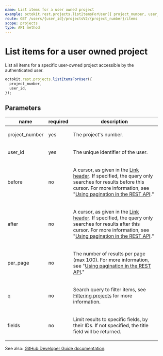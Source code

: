 ```yaml
---
name: List items for a user owned project
example: octokit.rest.projects.listItemsForUser({ project_number, user_id })
route: GET /users/{user_id}/projectsV2/{project_number}/items
scope: projects
type: API method
---
```


# List items for a user owned project

List all items for a specific user-owned project accessible by the authenticated user.

```js
octokit.rest.projects.listItemsForUser({
  project_number,
  user_id,
});
```

## Parameters

<table>
  <thead>
    <tr>
      <th>name</th>
      <th>required</th>
      <th>description</th>
    </tr>
  </thead>
  <tbody>
    <tr><td>project_number</td><td>yes</td><td>

The project's number.

</td></tr>
<tr><td>user_id</td><td>yes</td><td>

The unique identifier of the user.

</td></tr>
<tr><td>before</td><td>no</td><td>

A cursor, as given in the [Link header](https://docs.github.com/rest/guides/using-pagination-in-the-rest-api#using-link-headers). If specified, the query only searches for results before this cursor. For more information, see "[Using pagination in the REST API](https://docs.github.com/rest/using-the-rest-api/using-pagination-in-the-rest-api)."

</td></tr>
<tr><td>after</td><td>no</td><td>

A cursor, as given in the [Link header](https://docs.github.com/rest/guides/using-pagination-in-the-rest-api#using-link-headers). If specified, the query only searches for results after this cursor. For more information, see "[Using pagination in the REST API](https://docs.github.com/rest/using-the-rest-api/using-pagination-in-the-rest-api)."

</td></tr>
<tr><td>per_page</td><td>no</td><td>

The number of results per page (max 100). For more information, see "[Using pagination in the REST API](https://docs.github.com/rest/using-the-rest-api/using-pagination-in-the-rest-api)."

</td></tr>
<tr><td>q</td><td>no</td><td>

Search query to filter items, see [Filtering projects](https://docs.github.com/issues/planning-and-tracking-with-projects/customizing-views-in-your-project/filtering-projects) for more information.

</td></tr>
<tr><td>fields</td><td>no</td><td>

Limit results to specific fields, by their IDs. If not specified, the title field will be returned.

</td></tr>
  </tbody>
</table>

See also: [GitHub Developer Guide documentation](https://docs.github.com/rest/projects/items#list-items-for-a-user-owned-project).

